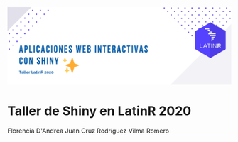 
![](latin-shiny.png)
# Taller de Shiny en LatinR 2020

Florencia D'Andrea
Juan Cruz Rodríguez
Vilma Romero
